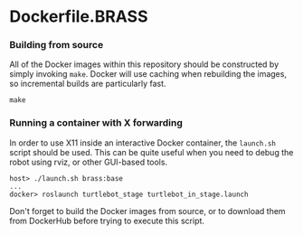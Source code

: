 # Dockerfile.BRASS

### Building from source

All of the Docker images within this repository should be constructed by
simply invoking `make`. Docker will use caching when rebuilding the images,
so incremental builds are particularly fast.

```
make
```

### Running a container with X forwarding

In order to use X11 inside an interactive Docker container, the `launch.sh`
script should be used. This can be quite useful when you need to debug the
robot using rviz, or other GUI-based tools.

```
host> ./launch.sh brass:base
...
docker> roslaunch turtlebot_stage turtlebot_in_stage.launch
```

Don't forget to build the Docker images from source, or to download them from
DockerHub before trying to execute this script.
